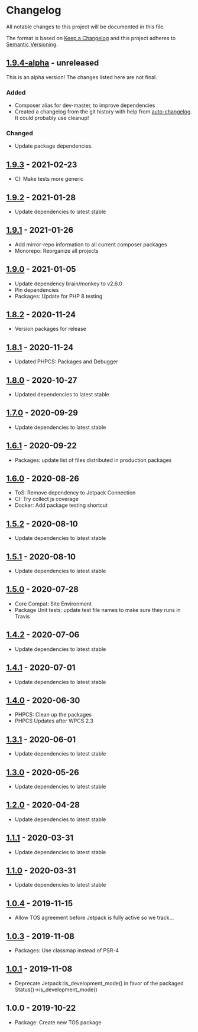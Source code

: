 # Changelog

All notable changes to this project will be documented in this file.

The format is based on [Keep a Changelog](https://keepachangelog.com/en/1.0.0/)
and this project adheres to [Semantic Versioning](https://semver.org/spec/v2.0.0.html).

## [1.9.4-alpha] - unreleased

This is an alpha version! The changes listed here are not final.

### Added
- Composer alias for dev-master, to improve dependencies
- Created a changelog from the git history with help from [auto-changelog](https://www.npmjs.com/package/auto-changelog). It could probably use cleanup!

### Changed
- Update package dependencies.

## [1.9.3] - 2021-02-23

- CI: Make tests more generic

## [1.9.2] - 2021-01-28

- Update dependencies to latest stable

## [1.9.1] - 2021-01-26

- Add mirror-repo information to all current composer packages
- Monorepo: Reorganize all projects

## [1.9.0] - 2021-01-05

- Update dependency brain/monkey to v2.6.0
- Pin dependencies
- Packages: Update for PHP 8 testing

## [1.8.2] - 2020-11-24

- Version packages for release

## [1.8.1] - 2020-11-24

- Updated PHPCS: Packages and Debugger

## [1.8.0] - 2020-10-27

- Updated dependencies to latest stable

## [1.7.0] - 2020-09-29

- Update dependencies to latest stable

## [1.6.1] - 2020-09-22

- Packages: update list of files distributed in production packages

## [1.6.0] - 2020-08-26

- ToS: Remove dependency to Jetpack Connection
- CI: Try collect js coverage
- Docker: Add package testing shortcut

## [1.5.2] - 2020-08-10

- Update dependencies to latest stable

## [1.5.1] - 2020-08-10

- Update dependencies to latest stable

## [1.5.0] - 2020-07-28

- Core Compat: Site Environment
- Package Unit tests: update test file names to make sure they runs in Travis

## [1.4.2] - 2020-07-06

- Update dependencies to latest stable

## [1.4.1] - 2020-07-01

- Update dependencies to latest stable

## [1.4.0] - 2020-06-30

- PHPCS: Clean up the packages
- PHPCS Updates after WPCS 2.3

## [1.3.1] - 2020-06-01

- Update dependencies to latest stable

## [1.3.0] - 2020-05-26

- Update dependencies to latest stable

## [1.2.0] - 2020-04-28

- Update dependencies to latest stable

## [1.1.1] - 2020-03-31

- Update dependencies to latest stable

## [1.1.0] - 2020-03-31

- Update dependencies to latest stable

## [1.0.4] - 2019-11-15

- Allow TOS agreement before Jetpack is fully active so we track…

## [1.0.3] - 2019-11-08

- Packages: Use classmap instead of PSR-4

## [1.0.1] - 2019-11-08

- Deprecate Jetpack::is_development_mode() in favor of the packaged Status()-&gt;is_development_mode()

## 1.0.0 - 2019-10-22

- Package: Create new TOS package

[1.9.4-alpha]: https://github.com/Automattic/jetpack-terms-of-service/compare/v1.9.3...v1.9.4-alpha
[1.9.3]: https://github.com/Automattic/jetpack-terms-of-service/compare/v1.9.2...v1.9.3
[1.9.2]: https://github.com/Automattic/jetpack-terms-of-service/compare/v1.9.1...v1.9.2
[1.9.1]: https://github.com/Automattic/jetpack-terms-of-service/compare/v1.9.0...v1.9.1
[1.9.0]: https://github.com/Automattic/jetpack-terms-of-service/compare/v1.8.2...v1.9.0
[1.8.2]: https://github.com/Automattic/jetpack-terms-of-service/compare/v1.8.1...v1.8.2
[1.8.1]: https://github.com/Automattic/jetpack-terms-of-service/compare/v1.8.0...v1.8.1
[1.8.0]: https://github.com/Automattic/jetpack-terms-of-service/compare/v1.7.0...v1.8.0
[1.7.0]: https://github.com/Automattic/jetpack-terms-of-service/compare/v1.6.1...v1.7.0
[1.6.1]: https://github.com/Automattic/jetpack-terms-of-service/compare/v1.6.0...v1.6.1
[1.6.0]: https://github.com/Automattic/jetpack-terms-of-service/compare/v1.5.2...v1.6.0
[1.5.2]: https://github.com/Automattic/jetpack-terms-of-service/compare/v1.5.1...v1.5.2
[1.5.1]: https://github.com/Automattic/jetpack-terms-of-service/compare/v1.5.0...v1.5.1
[1.5.0]: https://github.com/Automattic/jetpack-terms-of-service/compare/v1.4.2...v1.5.0
[1.4.2]: https://github.com/Automattic/jetpack-terms-of-service/compare/v1.4.1...v1.4.2
[1.4.1]: https://github.com/Automattic/jetpack-terms-of-service/compare/v1.4.0...v1.4.1
[1.4.0]: https://github.com/Automattic/jetpack-terms-of-service/compare/v1.3.1...v1.4.0
[1.3.1]: https://github.com/Automattic/jetpack-terms-of-service/compare/v1.3.0...v1.3.1
[1.3.0]: https://github.com/Automattic/jetpack-terms-of-service/compare/v1.2.0...v1.3.0
[1.2.0]: https://github.com/Automattic/jetpack-terms-of-service/compare/1.1.1...v1.2.0
[1.1.1]: https://github.com/Automattic/jetpack-terms-of-service/compare/v1.1.0...1.1.1
[1.1.0]: https://github.com/Automattic/jetpack-terms-of-service/compare/v1.0.4...v1.1.0
[1.0.4]: https://github.com/Automattic/jetpack-terms-of-service/compare/v1.0.3...v1.0.4
[1.0.3]: https://github.com/Automattic/jetpack-terms-of-service/compare/v1.0.1...v1.0.3
[1.0.1]: https://github.com/Automattic/jetpack-terms-of-service/compare/v1.0.0...v1.0.1
